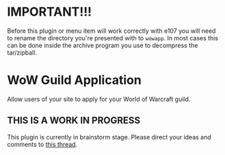 # IMPORTANT!!!

Before this plugin or menu item will work correctly with e107 you will need to rename the directory you're presented with to `wowapp`. In most cases this can be done
inside the archive program you use to decompress the tar/zipball.

# WoW Guild Application

Allow users of your site to apply for your World of Warcraft guild.

## THIS IS A WORK IN PROGRESS

This plugin is currently in brainstorm stage. Please direct your ideas and comments to [this thread](http://e107.org/e107_plugins/forum/forum_viewtopic.php?211599).